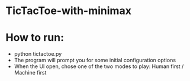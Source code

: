 # TicTacToe-with-minimax
# How to run: 
- python tictactoe.py 
- The program will prompt you for some initial configuration options
- When the UI open, chose one of the two modes to play: Human first / Machine first 